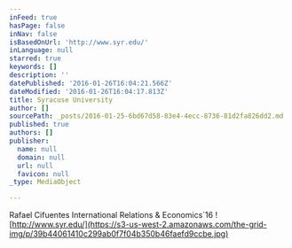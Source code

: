 ```yaml
---
inFeed: true
hasPage: false
inNav: false
isBasedOnUrl: 'http://www.syr.edu/'
inLanguage: null
starred: true
keywords: []
description: ''
datePublished: '2016-01-26T16:04:21.566Z'
dateModified: '2016-01-26T16:04:17.813Z'
title: Syracuse University
author: []
sourcePath: _posts/2016-01-25-6bd67d58-83e4-4ecc-8736-81d2fa826dd2.md
published: true
authors: []
publisher:
  name: null
  domain: null
  url: null
  favicon: null
_type: MediaObject

---
```

Rafael Cifuentes  International Relations & Economics´16
![http://www.syr.edu/](https://s3-us-west-2.amazonaws.com/the-grid-img/p/39b44061410c299ab0f7f04b350b46faefd9ccbe.jpg)